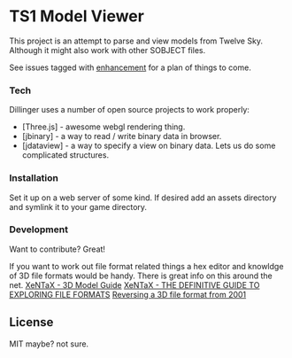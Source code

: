 # TS1 Model Viewer

This project is an attempt to parse and view models from Twelve Sky.
Although it might also work with other SOBJECT files.


See issues tagged with [enhancement](https://github.com/LiamKarlMitchell/TS1ModelViewer/issues?q=is%3Aopen+is%3Aissue+label%3Aenhancement) for a plan of things to come.
### Tech

Dillinger uses a number of open source projects to work properly:

* [Three.js] - awesome webgl rendering thing.
* [jbinary] - a way to read / write binary data in browser.
* [jdataview] - a way to specify a view on binary data. Lets us do some complicated structures.

### Installation

Set it up on a web server of some kind.
If desired add an assets directory and symlink it to your game directory.

### Development

Want to contribute? Great!

If you want to work out file format related things a hex editor and knowldge of 3D file formats would be handy.
There is great info on this around the net.
[XeNTaX - 3D Model Guide](http://wiki.xentax.com/index.php/3D_Model_Guide)
[XeNTaX - THE DEFINITIVE GUIDE TO
EXPLORING FILE FORMATS](http://wiki.xentax.com/index.php/DGTEFF)
[Reversing a 3D file format from 2001](https://reverseengineering.stackexchange.com/questions/13331/reversing-a-3d-file-format-from-2001)

License
----

MIT maybe? not sure.

